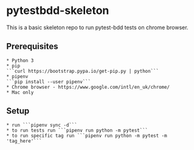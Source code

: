 # pytestbdd-skeleton

This is a basic skeleton repo to run pytest-bdd tests on chrome browser.

## Prerequisites
    * Python 3
    * pip
    ```curl https://bootstrap.pypa.io/get-pip.py | python```
    * pipenv
    ```pip install --user pipenv```
    * Chrome browser - https://www.google.com/intl/en_uk/chrome/
    * Mac only

## Setup
    * run ```pipenv sync -d```
    * to run tests run ```pipenv run python -m pytest```
    * to run specific tag run ```pipenv run python -m pytest -m 'tag_here'```
